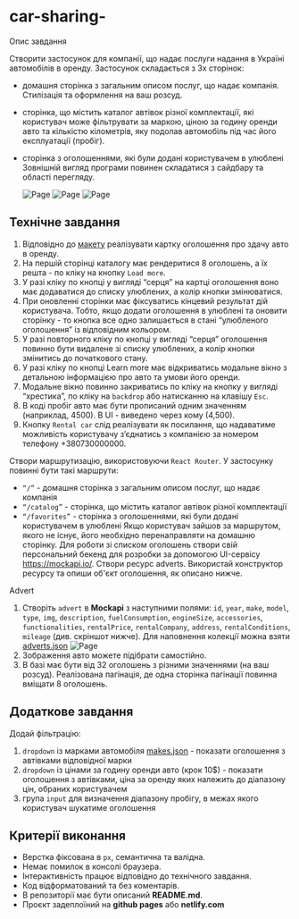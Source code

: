 # car-sharing-

Опис завдання

Створити застосунок для компанії, що надає послуги надання в Україні автомобілів
в оренду. Застосунок складається з 3х сторінок:

- домашня сторінка з загальним описом послуг, що надає компанія. Стилізація та
  оформлення на ваш розсуд.
- сторінка, що містить каталог автівок різної комплектації, які користувач може
  фільтрувати за маркою, ціною за годину оренди авто та кількістю кілометрів,
  яку подолав автомобіль під час його експлуатації (пробіг).
- сторінка з оголошеннями, які були додані користувачем в улюблені Зовнішній
  вигляд програми повинен складатися з cайдбару та області перегляду.

  ![Page](./assets/1.jpg) ![Page](./assets/2.jpg) ![Page](./assets/3.jpg)

## Технічне завдання

1. Відповідно до
   [макету](https://www.figma.com/file/XhC8FSCfAkraEF5l7Hx4fL/Test?type=design&node-id=0-1&mode=design&t=Ed3b0heFOmE2LSXU-0)
   реалізувати картку оголошення про здачу авто в оренду.
2. На першій сторінці каталогу має рендеритися 8 оголошень, а їх решта - по
   кліку на кнопку `Load more`.
3. У разі кліку по кнопці у вигляді “серця” на картці оголошення воно має
   додаватися до списку улюблених, а колір кнопки змінюватися.
4. При оновленні сторінки має фіксуватись кінцевий результат дій користувача.
   Тобто, якщо додати оголошення в улюблені та оновити сторінку - то кнопка все
   одно залишається в стані “улюбленого оголошення” із відповідним кольором.
5. У разі повторного кліку по кнопці у вигляді “серця” оголошення повинно бути
   видалене зі списку улюблених, а колір кнопки змінитись до початкового стану.
6. У разі кліку по кнопці Learn more має відкриватись модальне вікно з детальною
   інформацією про авто та умови його оренди.
7. Модальне вікно повинно закриватись по кліку на кнопку у вигляді “хрестика”,
   по кліку на `backdrop` або натисканню на клавішу `Esc`.
8. В коді пробіг авто має бути прописаний одним значенням (наприклад, 4500). В
   UI - виведено через кому (4,500).
9. Кнопку `Rental car` слід реалізувати як посилання, що надаватиме можливість
   користувачу зʼєднатись з компанією за номером телефону +380730000000.

Створи маршрутизацію, використовуючи `React Router`. У застосунку повинні бути
такі маршрути:

- `“/”` - домашня сторінка з загальним описом послуг, що надає компанія
- `“/catalog”` - сторінка, що містить каталог автівок різної комплектації
- `“/favorites”` - сторінка з оголошеннями, які були додані користувачем в
  улюблені Якщо користувач зайшов за маршрутом, якого не існує, його необхідно
  перенаправляти на домашню сторінку. Для роботи зі списком оголошень створи
  свій персональний бекенд для розробки за допомогою UI-сервісу
  https://mockapi.io/. Створи ресурс adverts. Використай конструктор ресурсу та
  опиши об'єкт оголошення, як описано нижче.

Advert

1. Створіть `advert` в **Mockapi** з наступними полями: `id`, `year`, `make`,
   `model`, `type`, `img`, `description`, `fuelConsumption`, `engineSize`,
   `accessories`, `functionalities`, `rentalPrice`, `rentalCompany`, `address`,
   `rentalConditions`, `mileage` (див. скріншот нижче). Для наповнення колекції
   можна взяти
   [adverts.json](https://drive.google.com/file/d/1sDtZQX4awbRiqa5mSagngqKBZeMMRUMO/view)
   ![Page](./assets/4.png)
2. Зображення авто можете підібрати самостійно.
3. В базі має бути від 32 оголошень з різними значеннями (на ваш розсуд).
   Реалізована пагінація, де одна сторінка пагінації повинна вміщати 8
   оголошень.

## Додаткове завдання

Додай фільтрацію:

1. `dropdown` із марками автомобіля
   [makes.json](https://drive.google.com/file/d/1ywi6jdoqq0llsd2yDcRKwuLhuL3ds_5z/view) -
   показати оголошення з автівками відповідної марки
2. `dropdown` із цінами за годину оренди авто (крок 10$) - показати оголошення з
   автівками, ціна за оренду яких належить до діапазону цін, обраних
   користувачем
3. група `input` для визначення діапазону пробігу, в межах якого користувач
   шукатиме оголошення

## Критерії виконання

- Верстка фіксована в `рх`, семантична та валідна.
- Немає помилок в консолі браузера.
- Інтерактивність працює відповідно до технічного завдання.
- Код відформатований та без коментарів.
- В репозиторії має бути описаний **README.md**.
- Проєкт задеплоїний на **github pages** або **netlify.com**
